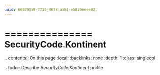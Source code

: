```yaml
---
uuid: 66079559-7715-4678-a551-e5820eeee021
---
```



===============
SecurityCode.Kontinent
===============

.. contents:: On this page
    :local:
    :backlinks: none
    :depth: 1
    :class: singlecol

.. todo::
    Describe *SecurityCode.Kontinent* profile
